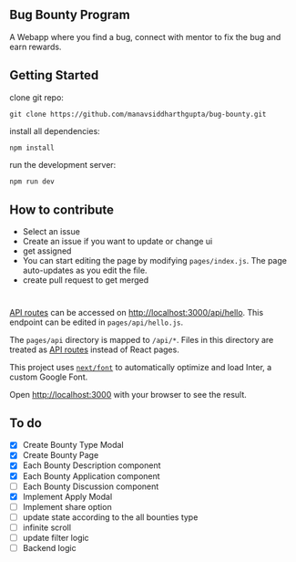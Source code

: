 ## Bug Bounty Program

A Webapp where you find a bug, connect with mentor to fix the bug and earn rewards.

## Getting Started

clone git repo:

```
git clone https://github.com/manavsiddharthgupta/bug-bounty.git
```

install all dependencies:

```
npm install
```

run the development server:

```bash
npm run dev
```

## How to contribute

- Select an issue
- Create an issue if you want to update or change ui
- get assigned
- You can start editing the page by modifying `pages/index.js`. The page auto-updates as you edit the file.
- create pull request to get merged

#

[API routes](https://nextjs.org/docs/api-routes/introduction) can be accessed on [http://localhost:3000/api/hello](http://localhost:3000/api/hello). This endpoint can be edited in `pages/api/hello.js`.

The `pages/api` directory is mapped to `/api/*`. Files in this directory are treated as [API routes](https://nextjs.org/docs/api-routes/introduction) instead of React pages.

This project uses [`next/font`](https://nextjs.org/docs/basic-features/font-optimization) to automatically optimize and load Inter, a custom Google Font.

Open [http://localhost:3000](http://localhost:3000) with your browser to see the result.

## To do

- [x] Create Bounty Type Modal
- [x] Create Bounty Page
- [x] Each Bounty Description component
- [x] Each Bounty Application component
- [ ] Each Bounty Discussion component
- [x] Implement Apply Modal
- [ ] Implement share option
- [ ] update state according to the all bounties type
- [ ] infinite scroll
- [ ] update filter logic
- [ ] Backend logic

